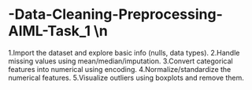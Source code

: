 # -Data-Cleaning-Preprocessing-AIML-Task_1 \n
 1.Import the dataset and explore basic info (nulls, data types).
 2.Handle missing values using mean/median/imputation.
 3.Convert categorical features into numerical using encoding.
 4.Normalize/standardize the numerical features.
 5.Visualize outliers using boxplots and remove them.
